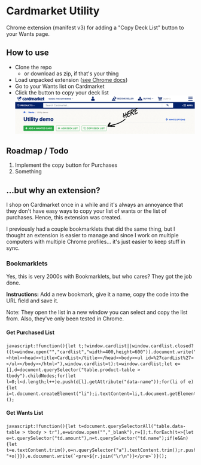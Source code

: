 # Cardmarket Utility

Chrome extension (manifest v3) for adding a "Copy Deck List" button to your Wants page.

## How to use


- Clone the repo
    - or download as zip, if that's your thing
- Load unpacked extension ([see Chrome docs](https://developer.chrome.com/docs/extensions/mv3/getstarted/development-basics/#load-unpacked))
- Go to your Wants list on Cardmarket
- Click the button to copy your deck list
![Copy Deck List button](docs/copy-deck-list-button.png)

## Roadmap / Todo

1. Implement the copy button for Purchases
2. Something

## ...but why an extension?

I shop on Cardmarket once in a while and it's always an annoyance that they don't have easy ways to copy your list of wants or the list of purchases. Hence, this extension was created.

I previously had a couple bookmarklets that did the same thing, but I thought an extension is easier to manage and since I work on multiple computers with multiple Chrome profiles... it's just easier to keep stuff in sync.

### Bookmarklets

Yes, this is very 2000s with Bookmarklets, but who cares? They got the job done.

**Instructions:** Add a new bookmark, give it a name, copy the code into the URL field and save it.

Note: They open the list in a new window you can select and copy the list from. Also, they've only been tested in Chrome.

#### Get Purchased List
```
javascript:!function(){let t;!window.cardlist||window.cardlist.closed?((t=window.open("","cardlist","width=400,height=600")).document.write("<html><head><title>CardList</title></head><body><ul id=%27cardList%27></ul></body></html>"),window.cardlist=t):t=window.cardlist;let e=[],d=document.querySelector("table.product-table > tbody").childNodes;for(let l=0;l<d.length;l++)e.push(d[l].getAttribute("data-name"));for(li of e){let i=t.document.createElement("li");i.textContent=li,t.document.getElementById("cardList").appendChild(i)}}();
```

#### Get Wants List
```
javascript:!function(){let t=document.querySelectorAll("table.data-table > tbody > tr"),e=window.open("","_blank"),r=[];t.forEach(t=>{let e=t.querySelector("td.amount"),n=t.querySelector("td.name");if(e&&n){let t=e.textContent.trim(),o=n.querySelector("a").textContent.trim();r.push(t+" "+o)}}),e.document.write(`<pre>${r.join("\r\n")}</pre>`)}();
```